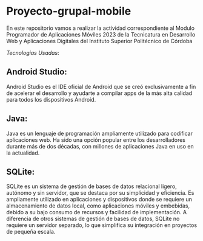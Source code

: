# Proyecto-grupal-mobile
En este repositorio vamos a realizar la actividad correspondiente al Modulo Programador de Aplicaciones Móviles  2023 de la Tecnicatura en Desarrollo Web y Aplicaciones Digitales del Instituto Superior Politécnico de Córdoba 

_Tecnologias Usadas_:
## Android Studio:
Android Studio es el IDE oficial de Android que se creó exclusivamente a fin de acelerar el desarrollo y ayudarte a compilar apps de la más alta calidad para todos los dispositivos Android.
## Java:
Java es un lenguaje de programación ampliamente utilizado para codificar aplicaciones web. Ha sido una opción popular entre los desarrolladores durante más de dos décadas, con millones de aplicaciones Java en uso en la actualidad.
## SQLite:
SQLite es un sistema de gestión de bases de datos relacional ligero, autónomo y sin servidor, que se destaca por su simplicidad y eficiencia. Es ampliamente utilizado en aplicaciones y dispositivos donde se requiere un almacenamiento de datos local, como aplicaciones móviles y embebidas, debido a su bajo consumo de recursos y facilidad de implementación. A diferencia de otros sistemas de gestión de bases de datos, SQLite no requiere un servidor separado, lo que simplifica su integración en proyectos de pequeña escala.



